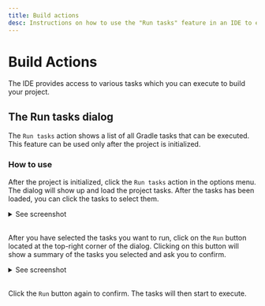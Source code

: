 ```yaml
---
title: Build actions
desc: Instructions on how to use the "Run tasks" feature in an IDE to execute Gradle tasks for a project.
---
```


# Build Actions

The IDE provides access to various tasks which you can execute to build your project.

## The Run tasks dialog

The `Run tasks` action shows a list of all Gradle tasks that can be executed. This feature can be used only after the project is initialized.

### How to use

After the project is initialized, click the `Run tasks` action in the options menu. The dialog will show up and load the project tasks. After the tasks has been loaded, you can click the tasks to select them.

<details>
  <summary>See screenshot</summary>
  <img src="/images/run_tasks.png" width="250"/>
</details>

<br>

After you have selected the tasks you want to run, click on the `Run` button located at the top-right corner of the dialog. Clicking on this button will show a summary of the tasks you selected and ask you to confirm.

<details>
  <summary>See screenshot</summary>
  <img src="/images/run_tasks_confirm.png" width="250"/>
</details>

<br>

Click the `Run` button again to confirm. The tasks will then start to execute.